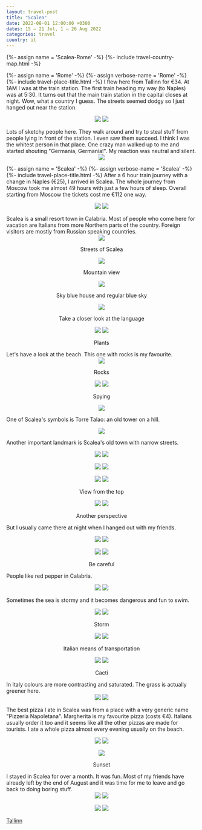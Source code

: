 ```yaml
---
layout: travel-post
title: "Scalea"
date: 2022-08-01 12:00:00 +0300
dates: 15 – 21 Jul, 1 – 26 Aug 2022
categories: travel
country: it
---
```


{%- assign name = 'Scalea-Rome' -%}
{%- include travel-country-map.html -%}

{%- assign name = 'Rome' -%}
{%- assign verbose-name = 'Rome' -%}
{%- include travel-place-title.html -%}
I flew here from Tallinn for €34. At 1AM I was at the train station. The first train heading my way (to Naples) was at 5:30. It turns out that the main train station in the capital closes at night. Wow, what a country I guess. The streets seemed dodgy so I just hanged out near the station.
<center>
    <div class="side-by-side">
        <img src="{{site.baseurl}}/assets/img/scalea/1.jpg" />
        <img src="{{site.baseurl}}/assets/img/scalea/2.jpg" />
    </div>
    <p class="image-label"></p>
</center>
Lots of sketchy people here. They walk around and try to steal stuff from people lying in front of the station. I even saw them succeed. I think I was the whitest person in that place. One crazy man walked up to me and started shouting "Germania, Germania!". My reaction was neutral and silent.
<center>
    <img src="{{site.baseurl}}/assets/img/scalea/3.jpg" />
    <p class="image-label"></p>
</center>

{%- assign name = 'Scalea' -%}
{%- assign verbose-name = 'Scalea' -%}
{%- include travel-place-title.html -%}
After a 6 hour train journey with a change in Naples (€25), I arrived in Scalea. The whole journey from Moscow took me almost 49 hours with just a few hours of sleep. Overall starting from Moscow the tickets cost me €112 one way.
<center>
    <div class="side-by-side">
        <img src="{{site.baseurl}}/assets/img/scalea/4.jpg" />
        <img src="{{site.baseurl}}/assets/img/scalea/5.jpg" />
    </div>
    <p class="image-label"></p>
</center>
Scalea is a small resort town in Calabria. Most of people who come here for vacation are Italians from more Northern parts of the country. Foreign visitors are mostly from Russian speaking countries.
<center>
    <div class="side-by-side">
    <div>
        <img src="{{site.baseurl}}/assets/img/scalea/7.jpg" />
        <p class="image-label">Streets of Scalea</p>
    </div>
    <div>
        <img src="{{site.baseurl}}/assets/img/scalea/6.jpg" />
        <p class="image-label">Mountain view</p>
    </div>
    </div>
</center>
<center>
    <div class="side-by-side">
    <div>
        <img src="{{site.baseurl}}/assets/img/scalea/8.jpg" />
        <p class="image-label">Sky blue house and regular blue sky</p>
    </div>
    <div>
        <img src="{{site.baseurl}}/assets/img/scalea/9.jpg" />
        <p class="image-label">Take a closer look at the language</p>
    </div>
    </div>
</center>
<center>
    <div class="side-by-side">
        <img src="{{site.baseurl}}/assets/img/scalea/10.jpg" />
        <img src="{{site.baseurl}}/assets/img/scalea/11.jpg" />
    </div>
    <p class="image-label">Plants</p>
</center>
Let's have a look at the beach. This one with rocks is my favourite.
<center>
    <img src="{{site.baseurl}}/assets/img/scalea/13.jpg" />
    <p class="image-label">Rocks</p>
</center>
<center>
    <div class="side-by-side">
        <img src="{{site.baseurl}}/assets/img/scalea/14.jpg" />
        <img src="{{site.baseurl}}/assets/img/scalea/15.jpg" />
    </div>
    <p class="image-label">Spying</p>
</center>

<center>
    <img src="{{site.baseurl}}/assets/img/scalea/12.jpg" />
    <p class="image-label"></p>
</center>

One of Scalea's symbols is Torre Talao: an old tower on a hill.

<center>
    <img src="{{site.baseurl}}/assets/img/scalea/16.jpg" />
    <p class="image-label"></p>
</center>

Another important landmark is Scalea's old town with narrow streets.
<center>
    <div class="side-by-side">
        <img src="{{site.baseurl}}/assets/img/scalea/17.jpg" />
        <img src="{{site.baseurl}}/assets/img/scalea/18.jpg" />
    </div>
    <p class="image-label"></p>
</center>
<center>
    <div class="side-by-side">
        <img src="{{site.baseurl}}/assets/img/scalea/19.jpg" />
        <img src="{{site.baseurl}}/assets/img/scalea/20.jpg" />
    </div>
    <p class="image-label"></p>
</center>
<center>
    <div class="side-by-side">
        <img src="{{site.baseurl}}/assets/img/scalea/23.jpg" />
        <img src="{{site.baseurl}}/assets/img/scalea/24.jpg" />
    </div>
    <p class="image-label">View from the top</p>
</center>

<center>
    <div class="side-by-side">
        <img src="{{site.baseurl}}/assets/img/scalea/21.jpg" />
        <img src="{{site.baseurl}}/assets/img/scalea/22.jpg" />
    </div>
    <p class="image-label">Another perspective</p>
</center>

But I usually came there at night when I hanged out with my friends.
<center>
    <div class="side-by-side">
        <img src="{{site.baseurl}}/assets/img/scalea/25.jpg" />
        <img src="{{site.baseurl}}/assets/img/scalea/26.jpg" />
    </div>
    <p class="image-label"></p>
</center>
<center>
    <div class="side-by-side">
        <img src="{{site.baseurl}}/assets/img/scalea/27.jpg" />
        <img src="{{site.baseurl}}/assets/img/scalea/28.jpg" />
    </div>
    <p class="image-label">Be careful</p>
</center>

People like red pepper in Calabria.
<center>
    <div class="side-by-side">
        <img src="{{site.baseurl}}/assets/img/scalea/30.jpg" />
        <img src="{{site.baseurl}}/assets/img/scalea/29.jpg" />
    </div>
    <p class="image-label"></p>
</center>

Sometimes the sea is stormy and it becomes dangerous and fun to swim.
<center>
    <div class="side-by-side">
        <img src="{{site.baseurl}}/assets/img/scalea/31.jpg" />
        <img src="{{site.baseurl}}/assets/img/scalea/32.jpg" />
    </div>
    <p class="image-label">Storm</p>
</center>

<center>
    <div class="side-by-side">
        <img src="{{site.baseurl}}/assets/img/scalea/39.jpg" />
        <img src="{{site.baseurl}}/assets/img/scalea/40.jpg" />
    </div>
    <p class="image-label">Italian means of transportation</p>
</center>

<center>
    <div class="side-by-side">
        <img src="{{site.baseurl}}/assets/img/scalea/33.jpg" />
        <img src="{{site.baseurl}}/assets/img/scalea/34.jpg" />
    </div>
    <p class="image-label">Cacti</p>
</center>
In Italy colours are more contrasting and saturated. The grass is actually greener here.
<center>
    <div class="side-by-side">
        <img src="{{site.baseurl}}/assets/img/scalea/35.jpg" />
        <img src="{{site.baseurl}}/assets/img/scalea/36.jpg" />
    </div>
    <p class="image-label"></p>
</center>

The best pizza I ate in Scalea was from a place with a very generic name "Pizzeria Napoletana". Margherita is my favourite pizza (costs €4). Italians usually order it too and it seems like all the other pizzas are made for tourists. I ate a whole pizza almost every evening usually on the beach.
<center>
    <div class="side-by-side">
        <img src="{{site.baseurl}}/assets/img/scalea/37.jpg" />
        <img src="{{site.baseurl}}/assets/img/scalea/38.jpg" />
    </div>
    <p class="image-label"></p>
</center>

<center>
    <img src="{{site.baseurl}}/assets/img/scalea/41.jpg" />
    <p class="image-label">Sunset</p>
</center>
I stayed in Scalea for over a month. It was fun. Most of my friends have already left by the end of August and it was time for me to leave and go back to doing boring stuff.
<center>
    <div class="side-by-side">
        <img src="{{site.baseurl}}/assets/img/scalea/44.jpg" />
        <img src="{{site.baseurl}}/assets/img/scalea/45.jpg" />
    </div>
    <p class="image-label"></p>
</center>

<center>
    <div class="side-by-side">
        <img src="{{site.baseurl}}/assets/img/scalea/42.jpg" />
        <img src="{{site.baseurl}}/assets/img/scalea/43.jpg" />
    </div>
    <p class="image-label"></p>
</center>

<a class="prev" href="/travel/2022/tallinn">
Tallinn
</a>